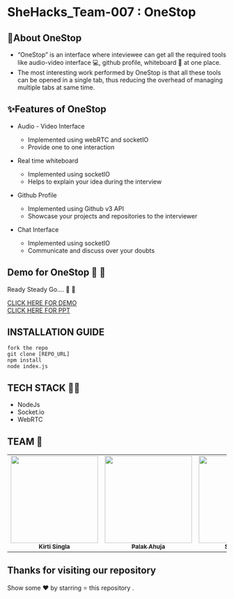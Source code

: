 # SheHacks_Team-007 : OneStop

<!-- <div class="container-fluid">
  <img class="mx-auto" src="https://github.com/medhabalani/SheHacks_Team-013/blob/master/app/src/main/res/drawable/icon.png">
</div>  -->




<!-- ABOUT THE PROJECT -->
## 🎯About OneStop


* “OneStop” is an interface where inteviewee can get all the required tools like audio-video interface 💻, github profile, whiteboard 🔲 at one place.
* The most interesting work performed by OneStop is that all these tools can be opened in a single tab, thus reducing the overhead of managing multiple tabs at same time.


<!-- FEATURES OF ONESTOP -->
## ✨Features of OneStop  
- Audio - Video Interface  
  - Implemented using webRTC and socketIO
  - Provide one to one interaction  

- Real time whiteboard  
  - Implemented using socketIO
  - Helps to explain your idea during the interview  

- Github Profile  
  - Implemented using Github v3 API  
  - Showcase your projects and repositories to the interviewer  

- Chat Interface  
  - Implemented using socketIO  
  - Communicate and discuss over your doubts



<!-- DEMO -->
## Demo for OneStop :loudspeaker: :loudspeaker:
Ready Steady Go.... :turtle: :rabbit2:
<br>

[CLICK HERE FOR DEMO]()
<br>
[CLICK HERE FOR PPT]()




## INSTALLATION GUIDE
``` 
fork the repo
git clone [REPO_URL]
npm install
node index.js
``` 





## TECH STACK :rocket::rocket:
* NodeJs
* Socket.io
* WebRTC

<!-- TEAM -->
## TEAM :rainbow:

<table>
  <tr>
     <td align="center"><a href="https://github.com/codesanta142"><img src="https://avatars.githubusercontent.com/u/76592673?v=4" width="200px;" alt=""/><br /><sub><b>Kirti Singla</b></sub></a><br /></td>
     <td align="center"><a href="https://github.com/Palak-2109"><img src="https://avatars.githubusercontent.com/u/76587145?v=4" width="200px;" alt=""/><br /><sub><b>Palak Ahuja</b></sub></a><br /></td>
    <td align="center"><a href="https://github.com/saloni33"><img src="https://avatars.githubusercontent.com/u/76587223?v=4" width="200px;" alt=""/><br /><sub><b>Saloni Doshi</b></sub></a><br /></td>
     <td align="center"><a href="https://github.com/99anjali"><img src="https://avatars.githubusercontent.com/u/76684182?v=4" width="200px;" alt=""/><br /><sub><b>Anjali </b></sub></a><br /></td>
    
 
 </tr>
</table>



## Thanks for visiting our repository
Show some :heart: by starring :star: this repository .
